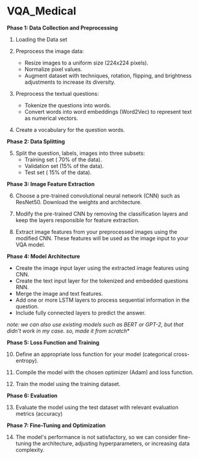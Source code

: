 # VQA_Medical


**Phase 1: Data Collection and Preprocessing**

1. Loading the Data set

2. Preprocess the image data:
   - Resize images to a uniform size (224x224 pixels).
   - Normalize pixel values.
   - Augment dataset with techniques, rotation, flipping, and brightness adjustments to increase its diversity.

3. Preprocess the textual questions:
   - Tokenize the questions into words.
   - Convert words into word embeddings (Word2Vec) to represent text as numerical vectors.
   
4. Create a vocabulary for the question words.

**Phase 2: Data Splitting**

5. Split the question, labels, images into three subsets:
   - Training set ( 70% of the data).
   - Validation set (15% of the data).
   - Test set ( 15% of the data).

**Phase 3: Image Feature Extraction**

6. Choose a pre-trained convolutional neural network (CNN) such as ResNet50. Download the weights and architecture.

7. Modify the pre-trained CNN by removing the classification layers and keep the layers responsible for feature extraction.

8. Extract image features from your preprocessed images using the modified CNN. These features will be used as the image input to your VQA model.

**Phase 4: Model Architecture**
   - Create the image input layer using the extracted image features using CNN.
   - Create the text input layer for the tokenized and embedded questions RNN.
   - Merge the image and text features.
   - Add one or more LSTM layers to process sequential information in the question.
   - Include fully connected layers to predict the answer.
     
*note: we can also use existing models such as BERT or GPT-2, but that didn't work in my case. so, made it from scratch**

**Phase 5: Loss Function and Training**

10. Define an appropriate loss function for your model (categorical cross-entropy).

11. Compile the model with the chosen optimizer (Adam) and loss function.

12. Train the model using the training dataset.

**Phase 6: Evaluation**

13. Evaluate the model using the test dataset with relevant evaluation metrics (accuracy)

**Phase 7: Fine-Tuning and Optimization**

14. The model's performance is not satisfactory, so we can consider fine-tuning the architecture, adjusting hyperparameters, or increasing data complexity.

